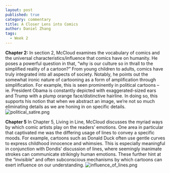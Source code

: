 ```yaml
---
layout: post
published: true
category: commentary
title: A Closer Lens into Comics
author: Daniel Zhang
tags:
  - Week 2
---
```

**Chapter 2:**
In section 2, McCloud examines the vocabulary of comics and the universal characteristics/influence that comics have on humanity. He poses a powerful question in that, “why is our culture so in thrall to the simplified reality of a cartoon?” From young children to adults, comics have truly integrated into all aspects of society. Notably, he points out the somewhat ironic nature of cartooning as a form of amplification through simplification. For example, this is seen prominently in political cartoons – ie. President Obama is constantly depicted with exaggerated-sized ears and Trump with a plump orange face/distinctive hairline. In doing so, this supports his notion that when we abstract an image, we’re not so much eliminating details as we are honing in on specific details. 
![political_satire.png]({{site.baseurl}}/assets/political_satire.png)

**Chapter 5**
In Chapter 5, Living in Line, McCloud discusses the myriad ways by which comic artists play on the readers’ emotions. One area in particular that captivated me was the differing usage of lines to convey a specific moods. For example, cartoons such as Donald Duck often use gentle curves to express childhood innocence and whimsies. This is especially meaningful in conjunction with Dondis’ discussion of lines, where seemingly inanimate strokes can communicate strikingly human emotions. These further hint at the “invisible” and often subconscious mechanisms by which cartoons can exert influence on our understanding. 
![influence_of_lines.png]({{site.baseurl}}/assets/influence_of_lines.png)
